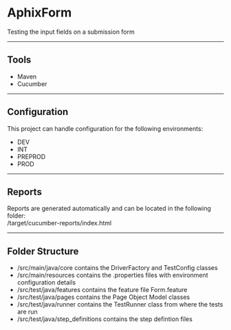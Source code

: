 # AphixForm
Testing the input fields on a submission form

-----
Tools
-----
- Maven
- Cucumber

-------------
Configuration
-------------
This project can handle configuration for the following environments: 
- DEV
- INT
- PREPROD
- PROD

-------
Reports
-------
Reports are generated automatically and can be located in the following folder:\
/target/cucumber-reports/index.html

----------------
Folder Structure
----------------
- /src/main/java/core contains the DriverFactory and TestConfig classes
- /src/main/resources contains the .properties files with environment configuration details
- /src/test/java/features contains the feature file Form.feature
- /src/test/java/pages contains the Page Object Model classes
- /src/test/java/runner contains the TestRunner class from where the tests are run
- /src/test/java/step_definitions contains the step defintion files

